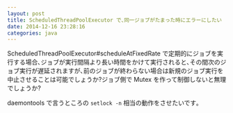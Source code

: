 ```yaml
---
layout: post
title: ScheduledThreadPoolExecutor で､同一ジョブがたまった時にエラーにしたい
date: 2014-12-16 23:28:16
categories: java
---
```

<p>ScheduledThreadPoolExecutor#scheduleAtFixedRate で定期的にジョブを実行する場合､ジョブが実行間隔より長い時間をかけて実行されると､その間次のジョブ実行が遅延されますが､前のジョブが終わらない場合は新規のジョブ実行を中止させることは可能でしょうか?ジョブ側で Mutex を作って制御しないと無理でしょうか?</p>

<p>daemontools で言うところの <code>setlock -n</code> 相当の動作をさせたいです｡</p>
